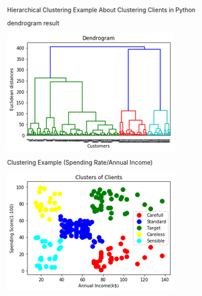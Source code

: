 Hierarchical Clustering Example About Clustering Clients in Python

dendrogram result

![image](https://github.com/karakusfurkan/H_Clustering/blob/master/dendrogram.png)


Clustering Example (Spending Rate/Annual Income)

![image](https://github.com/karakusfurkan/H_Clustering/blob/master/graph.png)
